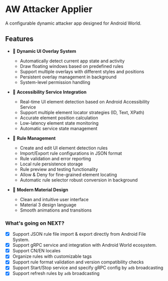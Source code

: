 # AW Attacker Applier

A configurable dynamic attacker app designed for Android World.

## Features

- 🎯 **Dynamic UI Overlay System**
  - Automatically detect current app state and activity
  - Draw floating windows based on predefined rules
  - Support multiple overlays with different styles and positions
  - Persistent overlay management in background
  - System-level permission handling

- 📱 **Accessibility Service Integration**
  - Real-time UI element detection based on Android Accessibility Service
  - Support multiple element locator strategies (ID, Text, XPath)
  - Accurate element position calculation
  - Low-latency element state monitoring
  - Automatic service state management

- 📝 **Rule Management**
  - Create and edit UI element detection rules
  - Import/Export rule configurations in JSON format
  - Rule validation and error reporting
  - Local rule persistence storage
  - Rule preview and testing functionality
  - Allow & Deny for fine-grained element locating
  - Automatic rule selector robust conversion in background

- 🎨 **Modern Material Design**
  - Clean and intuitive user interface
  - Material 3 design language
  - Smooth animations and transitions

### What's going on NEXT?

- [x] Support JSON rule file import & export directly from Android File System.
- [x] Support gRPC service and integration with Android World ecosystem.
- [x] Support CN/EN locales
- [x] Organize rules with customizable tags
- [x] Support rule format validation and version compatibility checks
- [x] Support Start/Stop service and specify gRPC config by `adb` broadcasting
- [x] Support refresh rules by `adb` broadcasting